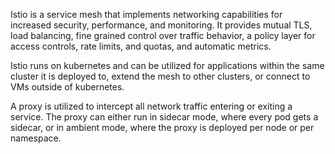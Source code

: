 Istio is a service mesh that implements networking capabilities for increased security, performance, and monitoring. It provides mutual TLS, load balancing, fine grained control over traffic behavior, a policy layer for access controls, rate limits, and quotas, and automatic metrics.

Istio runs on kubernetes and can be utilized for applications within the same cluster it is deployed to, extend the mesh to other clusters, or connect to VMs outside of kubernetes.

A proxy is utilized to intercept all network traffic entering or exiting a service. The proxy can either run in sidecar mode, where every pod gets a sidecar, or in ambient mode, where the proxy is deployed per node or per namespace.